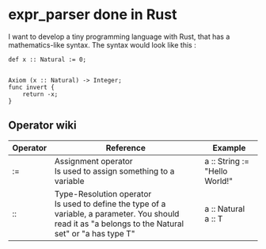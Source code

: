# expr_parser done in Rust

I want to develop a tiny programming language with Rust, that has a mathematics-like syntax.
The syntax would look like this :

```
def x :: Natural := 0;


Axiom (x :: Natural) -> Integer;
func invert {
	return -x;
}
```

## Operator wiki

| Operator | Reference                                                                                                                                                 | Example                       |
| -------- | --------------------------------------------------------------------------------------------------------------------------------------------------------- | ----------------------------- |
| :=       | Assignment operator<br>Is used to assign something to a variable                                                                                          | a :: String := "Hello World!" |
| ::       | Type-Resolution operator<br>Is used to define the type of a variable, a parameter. You should read it as "a belongs to the Natural set" or "a has type T" | a :: Natural<br>a :: T        |
